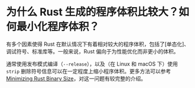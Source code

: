 # 为什么 Rust 生成的程序体积比较大？如何最小化程序体积？

有多个因素使得 Rust 在默认情况下有着相对较大的程序体积，包括了[单态化]、调试符号、标准库等。一般来说，Rust 偏向于为性能优化而非更小的体积。

通常使用发布模式编译（`--release`），以及（在 Linux 和 macOS 下）使用 `strip` 删除符号信息可以在一定程度上缩小程序体积。更多方法可以参考 [Minimizing Rust Binary Size](https://github.com/johnthagen/min-sized-rust)，对这一问题有较完整的介绍。
